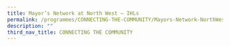 ```yaml
---
title: Mayor’s Network at North West – IHLs
permalink: /programmes/CONNECTING-THE-COMMUNITY/Mayors-Network-NorthWest-IHLs
description: ""
third_nav_title: CONNECTING THE COMMUNITY
---
```

